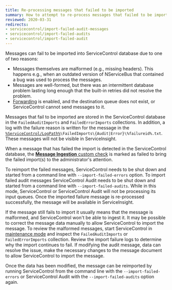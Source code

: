 ```yaml
---
title: Re-processing messages that failed to be imported
summary: How to attempt to re-process messages that failed to be imported
reviewed: 2020-03-31
redirects:
- servicecontrol/import-failed-audit-messages
- servicecontrol/import-failed-audits
- servicecontrol/import-failed-audit
---
```


Messages can fail to be imported into ServiceControl database due to one of two reasons:
 * Messages themselves are malformed (e.g., missing headers). This happens e.g., when an outdated version of NServiceBus that contained a bug was used to process the messages.
  * Messages are well-formed, but there was an intermittent database problem lasting long enough that the built-in retries did not resolve the problem.
  * [Forwarding](/servicecontrol/errorlog-auditlog-behavior.md) is enabled, and the destination queue does not exist, or ServiceControl cannot send messages to it.

Messages that fail to be imported are stored in the ServiceControl database in the `FailedAuditImports` and `FailedErrorImports` collections. In addition, a log with the failure reason is written for the message in the [`%ServiceControl/LogPath%`](/servicecontrol/creating-config-file.md#host-settings-servicecontrollogpath)`\FailedImports\{Audit|Error}\%failureid%.txt`. These messages will not be visible in ServiceInsight.

 When a message that has failed the import is detected in the ServiceControl database, the [**Message Ingestion** custom check](/servicecontrol/servicecontrol-instances/#self-monitoring-via-custom-checks-failed-imports) is marked as failed to bring the failed import(s) to the administrator's attention.

To reimport the failed messages, ServiceControl needs to be shut down and started from a command line with `--import-failed-errors` option. To import failed audit messages ServiceControl Audit needs to be shut down and started from a command line with `--import-failed-audits`. While in this mode, ServiceControl or ServiceControl Audit will not be processing its input queues. Once the imported failure message is re-processed successfully, the message will be available in ServiceInsight. 

If the message still fails to import it usually means that the message is malformed, and ServiceControl won't be able to ingest it. It may be possible to correct the message data manually to allow ServiceControl to import the message. To review the malformed messages, start ServiceControl in [maintenance mode](/servicecontrol/maintenance-mode.md) and inspect the `FailedAuditImports` or `FailedErrorImports` collection. Review the import failure logs to determine why the import continues to fail. If modifying the audit message, data can resolve the issue, make the necessary changes to the message document to allow ServiceControl to import the message. 

Once the data has been modified, the message can be reimported by running ServiceControl from the command line with the `--import-failed-errors` or ServiceControl Audit with the `--import-failed-audits` option again.
